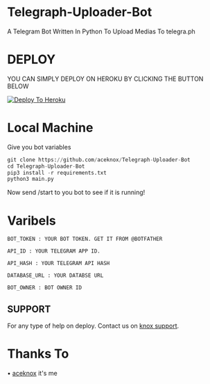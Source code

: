# Telegraph-Uploader-Bot
A Telegram Bot Written In Python To Upload Medias To telegra.ph   

# DEPLOY
YOU CAN SIMPLY DEPLOY ON HEROKU BY CLICKING THE BUTTON BELOW

[![Deploy To Heroku](https://www.herokucdn.com/deploy/button.svg)](https://heroku.com/deploy?template=https://github.com/aceknox/Telegraph-Uploader-Bot/)

# Local Machine
Give you bot variables
```py
git clone https://github.com/aceknox/Telegraph-Uploader-Bot
cd Telegraph-Uploader-Bot
pip3 install -r requirements.txt
python3 main.py
```
Now send /start to you bot to see if it is running!


# Varibels

``BOT_TOKEN : YOUR BOT TOKEN. GET IT FROM @BOTFATHER``

``API_ID : YOUR TELEGRAM APP ID.``

``API_HASH : YOUR TELEGRAM API HASH``

``DATABASE_URL : YOUR DATABSE URL ``

``BOT_OWNER : BOT OWNER ID ``

## SUPPORT

For any type of help on deploy. Contact us on [knox support](https://telegram.me/knoxsupport).

# Thanks To

• [aceknox](https://github.com/aceknox) it's me
